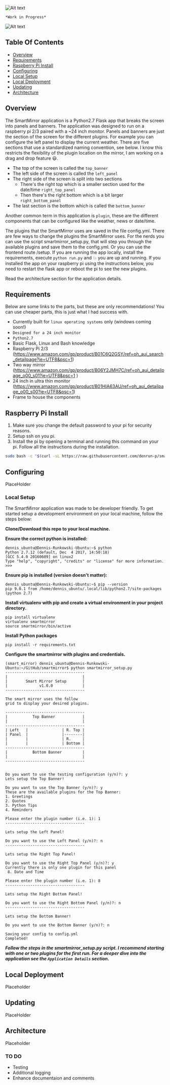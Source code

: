 ![Alt text](img/SmartMirror.jpg?raw=true "Smartmirror")

`*Work in Progress*`

![Alt text](img/smartmirror.JPG?raw=true "Smartmirror")

## Table Of Contents
- [Overview](#Overview)
- [Requirements](#Requirements)
- [Raspberry Pi Install](#Raspberry-Pi-Install)
- [Configuring](#Configuring)
- [Local Setup](#Local-Setup)
- [Local Deployment](#Local-Deployment)
- [Updating](#Updating) 
- [Architecture](#Architecture)

## Overview
The SmartMirror application is a Python2.7 Flask app that breaks the screen into panels and banners. The application was designed to run on a raspberry pi 2/3 paired with a ~24 inch monitor. Panels and banners are just the section of the screen for the different plugins. For example you can configure the left panel to display the current weather. There are five sections that use a standardized naming convention, see below. I know this restricts the flexibility of the plugin location on the mirror, I am working on a drag and drop feature :smiley:.
* The top of the screen is called the `top_banner`
* The left side of the screen is called the `left_panel`
* The right side of the screen is split into two sections
    * There's the right top which is a smaller section used for the date/time `right_top_panel`
    * Then there's the right bottom which is a bit larger `right_bottom_panel`
* The last section is the bottom which is called the `bottom_banner`

Another common term in this application is `plugin`, these are the different components that can be configured like the weather, news or date/time.

The plugins that the SmartMirror uses are saved in the file config.yml. There are few ways to change the plugins the SmartMirror uses. For the nerds you can use the script smartmirror_setup.py, that will step you through the available plugins and save them to the config.yml. Or you can use the frontend route /setup. If you are running the app locally, install the requirements, execute `python run.py` and :boom: you are up and running. If you installed the app on your raspberry pi using the instructions below, you need to restart the flask app or reboot the pi to see the new plugins.

Read the architecture section for the application details.

## Requirements
Below are some links to the parts, but these are only recommendations! You can use cheaper parts, this is just what I had success with.
* Currently built for `linux operating systems` only (windows coming soon!)
* `Designed for a 24 inch monitor`
* `Python2.7`
* Basic Flask, Linux and Bash knowledge
* Raspberry Pi 2/3 (https://www.amazon.com/gp/product/B01C6Q2GSY/ref=oh_aui_search_detailpage?ie=UTF8&psc=1)
* Two way mirror (https://www.amazon.com/gp/product/B06Y2JMH7C/ref=oh_aui_detailpage_o00_s01?ie=UTF8&psc=1  )
* 24 inch in ultra thin monitor (https://www.amazon.com/gp/product/B01HIA63AU/ref=oh_aui_detailpage_o00_s00?ie=UTF8&psc=1)
* Frame to house the components

## Raspberry Pi Install
1. Make sure you change the default password to your pi for security reasons.
2. Setup ssh on you pi.
3. Install the pi by opening a terminal and running this command on your pi. Follow all the instructions during the installation.
```bash
sudo bash -c "$(curl -sL https://raw.githubusercontent.com/denrun-p/smartmirror/master/deployment/raspberry_pi_config/raspberry_pi_install.sh)"
```

## Configuring
PlaceHolder

### Local Setup
The SmartMirror application was made to be developer friendly. To get started setup a development environment on your local machine, follow the steps below:

**Clone/Download this repo to your local machine.**

**Ensure the correct python is installed:**
```
dennis_ubuntu@Dennis-Runkowski-Ubuntu:~$ python
Python 2.7.12 (default, Dec  4 2017, 14:50:18) 
[GCC 5.4.0 20160609] on linux2
Type "help", "copyright", "credits" or "license" for more information.
>>> 
```
**Ensure pip is installed (version doesn't matter):**
```
dennis_ubuntu@Dennis-Runkowski-Ubuntu:~$ pip --version
pip 9.0.1 from /home/dennis_ubuntu/.local/lib/python2.7/site-packages (python 2.7)

```
**Install virtualenv with pip and create a virtual environment in your project directory.**
```
pip install virtualenv
virtualenv smartmirror
source smartmirror/bin/active
```
**Install Python packages**
```
pip install -r requirements.txt
```
**Configure the smartmirror with plugins and credentials.**
```
(smart_mirror) dennis_ubuntu@Dennis-Runkowski-Ubuntu:~/GitHub/smartmirror$ python smartmirror_setup.py 
-----------------------------------
|                                 |
|        Smart Mirror Setup       |
|              v1.0.0             |
-----------------------------------
   
The smart mirror uses the follow
grid to display your desired plugins.
 
-----------------------------------
|           Top Banner            |
|                                 |
-----------------------------------
| Left   |               | R. Top |
| Panel  |               |--------|
|        |               | R.     |
|        |               | Bottom |
-----------------------------------
|           Bottom Banner         |
|                                 |
-----------------------------------
 
 
Do you want to use the testing configuration (y/n)?: y
Lets setup the Top Banner!
 
Do you want to use the Top Banner (y/n)?: y
These are the available plugins for the Top Banner:
1. Greetings
2. Quotes
3. Python Tips
4. Reminders

Please enter the plugin number (i.e. 1): 1
-----------------------------------
 
Lets setup the Left Panel!
 
Do you want to use the Left Panel (y/n)?: n
-----------------------------------
 
Lets setup the Right Top Panel!
 
Do you want to use the Right Top Panel (y/n)?: y
Currently there is only one plugin for this panel
 8. Date and Time

Please enter the plugin number (i.e. 1): 8
-----------------------------------
 
Lets setup the Right Bottom Panel!
 
Do you want to use the Right Bottom Panel (y/n)?: n
-----------------------------------
 
Lets setup the Bottom Banner!
 
Do you want to use the Bottom Banner (y/n)?: n

Saving your config to config.yml
Completed!

```
***Follow the steps in the smartmirror_setup.py script. I recommend starting with one or two plugins for the first run. For a deeper dive into the application see the `Application Details` section.***

## Local Deployment
Placeholder

## Updating
PlaceHolder

## Architecture
Placeholder


### TO DO
* Testing
* Additional logging
* Enhance documentaion and comments